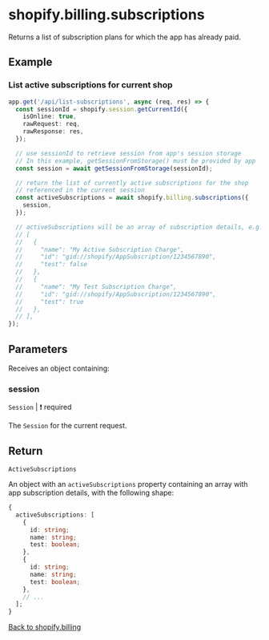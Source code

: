 # shopify.billing.subscriptions

Returns a list of subscription plans for which the app has already paid.

## Example

### List active subscriptions for current shop

```ts
app.get('/api/list-subscriptions', async (req, res) => {
  const sessionId = shopify.session.getCurrentId({
    isOnline: true,
    rawRequest: req,
    rawResponse: res,
  });

  // use sessionId to retrieve session from app's session storage
  // In this example, getSessionFromStorage() must be provided by app
  const session = await getSessionFromStorage(sessionId);

  // return the list of currently active subscriptions for the shop
  // referenced in the current session
  const activeSubscriptions = await shopify.billing.subscriptions({
    session,
  });

  // activeSubscriptions will be an array of subscription details, e.g.,
  // [
  //   {
  //     "name": "My Active Subscription Charge",
  //     "id": "gid://shopify/AppSubscription/1234567890",
  //     "test": false
  //   },
  //   {
  //     "name": "My Test Subscription Charge",
  //     "id": "gid://shopify/AppSubscription/1234567890",
  //     "test": true
  //   },
  // ],
});
```

## Parameters

Receives an object containing:

### session

`Session` | :exclamation: required

The `Session` for the current request.

## Return

`ActiveSubscriptions`

An object with an `activeSubscriptions` property containing an array with app subscription details, with the following shape:

```ts
{
  activeSubscriptions: [
    {
      id: string;
      name: string;
      test: boolean;
    },
    {
      id: string;
      name: string;
      test: boolean;
    },
    // ...
  ];
}
```

[Back to shopify.billing](./README.md)
